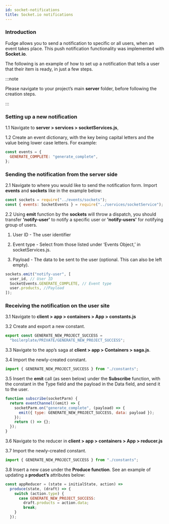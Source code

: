 ```yaml
---
id: socket-notifications
title: Socket.io notifications
---
```


### Introduction

Fudge allows you to send a notification to specific or all users, when an event takes place. This push notification functionality was implemented with **Socket.io**.

The following is an example of how to set up a notification that tells a user that their item is ready, in just a few steps.

:::note

Please navigate to your project’s main **server** folder, before following the creation steps.

:::

### Setting up a new notification

1.1 Navigate to **server > services > socketServices.js**,

1.2 Create an event dictionary, with the key being capital letters and the value being lower case letters. For example:

```javascript
const events = {
  GENERATE_COMPLETE: "generate_complete",
};
```

### Sending the notification from the server side

2.1 Navigate to where you would like to send the notification form.
Import **events** and **sockets** like in the example below:

```javascript
const sockets = require("../events/sockets");
const { events: SocketEvents } = require("../services/socketService");
```

2.2 Using **emit** function by the **sockets** will throw a dispatch, you should transfer **'notify-user'** to notify a specific user or **'notify-users'** for notifying group of users.

1. User ID - The user identifier

2. Event type - Select from those listed under ‘Events Object,’ in socketServices.js.

3. Payload - The data to be sent to the user (optional. This can also be left empty).

```javascript
sockets.emit("notify-user", [
  user_id, // User ID
  SocketEvents.GENERATE_COMPLETE, // Event type
  user.products, //Payload
]);
```

### Receiving the notification on the user site

3.1 Navigate to **client > app > containers > App > constants.js**

3.2 Create and export a new constant.

```javascript
export const GENERATE_NEW_PROJECT_SUCCESS =
  "boilerplate/PRIVATE/GENERATE_NEW_PROJECT_SUCCESS";
```

3.3 Navigate to the app’s saga at **client > app > Containers > saga.js**.

3.4 Import the newly-created constant.

```javascript
import { GENERATE_NEW_PROJECT_SUCCESS } from "./constants";
```

3.5 Insert the **emit** call (as seen below) under the **Subscribe** function, with the constant in the Type field and the payload in the Data field, and send it to the user.

```javascript
function subscribe(socketParm) {
  return eventChannel((emit) => {
    socketParm.on("generate_complete", (payload) => {
      emit({ type: GENERATE_NEW_PROJECT_SUCCESS, data: payload });
    });
    return () => {};
  });
}
```

3.6 Navigate to the reducer in **client > app > containers > App > reducer.js**

3.7 Import the newly-created constant.

```javascript
import { GENERATE_NEW_PROJECT_SUCCESS } from "./constants";
```

3.8 Insert a new case under the **Produce function**. See an example of updating a **product’s** attributes below:

```javascript
const appReducer = (state = initialState, action) =>
  produce(state, (draft) => {
    switch (action.type) {
      case GENERATE_NEW_PROJECT_SUCCESS:
        draft.products = action.data;
        break;
    }
  });
```
